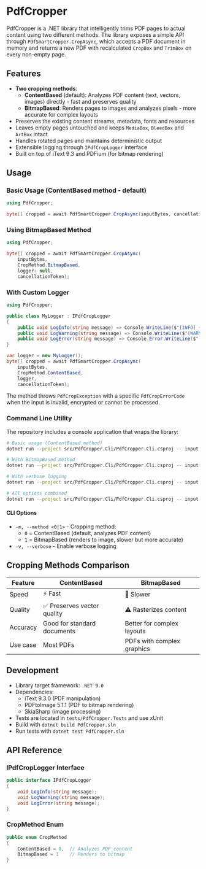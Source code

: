 # PdfCropper

PdfCropper is a .NET library that intelligently trims PDF pages to actual content using two different methods. The library exposes a simple API through `PdfSmartCropper.CropAsync`, which accepts a PDF document in memory and returns a new PDF with recalculated `CropBox` and `TrimBox` on every non-empty page.

## Features

* **Two cropping methods**:
  - **ContentBased** (default): Analyzes PDF content (text, vectors, images) directly - fast and preserves quality
  - **BitmapBased**: Renders pages to images and analyzes pixels - more accurate for complex layouts
* Preserves the existing content streams, metadata, fonts and resources
* Leaves empty pages untouched and keeps `MediaBox`, `BleedBox` and `ArtBox` intact
* Handles rotated pages and maintains deterministic output
* Extensible logging through `IPdfCropLogger` interface
* Built on top of iText 9.3 and PDFium (for bitmap rendering)

## Usage

### Basic Usage (ContentBased method - default)

```csharp
using PdfCropper;

byte[] cropped = await PdfSmartCropper.CropAsync(inputBytes, cancellationToken);
```

### Using BitmapBased Method

```csharp
using PdfCropper;

byte[] cropped = await PdfSmartCropper.CropAsync(
    inputBytes, 
    CropMethod.BitmapBased, 
    logger: null,
    cancellationToken);
```

### With Custom Logger

```csharp
using PdfCropper;

public class MyLogger : IPdfCropLogger
{
    public void LogInfo(string message) => Console.WriteLine($"[INFO] {message}");
    public void LogWarning(string message) => Console.WriteLine($"[WARN] {message}");
    public void LogError(string message) => Console.Error.WriteLine($"[ERROR] {message}");
}

var logger = new MyLogger();
byte[] cropped = await PdfSmartCropper.CropAsync(
    inputBytes, 
    CropMethod.ContentBased, 
    logger,
    cancellationToken);
```

The method throws `PdfCropException` with a specific `PdfCropErrorCode` when the input is invalid, encrypted or cannot be processed.

### Command Line Utility

The repository includes a console application that wraps the library:

```bash
# Basic usage (ContentBased method)
dotnet run --project src/PdfCropper.Cli/PdfCropper.Cli.csproj -- input.pdf output.pdf

# With BitmapBased method
dotnet run --project src/PdfCropper.Cli/PdfCropper.Cli.csproj -- input.pdf output.pdf -m 1

# With verbose logging
dotnet run --project src/PdfCropper.Cli/PdfCropper.Cli.csproj -- input.pdf output.pdf -v

# All options combined
dotnet run --project src/PdfCropper.Cli/PdfCropper.Cli.csproj -- input.pdf output.pdf -m 1 -v
```

#### CLI Options

- `-m, --method <0|1>` - Cropping method:
  - `0` = ContentBased (default, analyzes PDF content)
  - `1` = BitmapBased (renders to image, slower but more accurate)
- `-v, --verbose` - Enable verbose logging

## Cropping Methods Comparison

| Feature | ContentBased | BitmapBased |
|---------|-------------|-------------|
| Speed | ⚡ Fast | 🐌 Slower |
| Quality | ✅ Preserves vector quality | ⚠️ Rasterizes content |
| Accuracy | Good for standard documents | Better for complex layouts |
| Use case | Most PDFs | PDFs with complex graphics |

## Development

* Library target framework: `.NET 9.0`
* Dependencies:
  - iText 9.3.0 (PDF manipulation)
  - PDFtoImage 5.1.1 (PDF to bitmap rendering)
  - SkiaSharp (image processing)
* Tests are located in `tests/PdfCropper.Tests` and use xUnit
* Build with `dotnet build PdfCropper.sln`
* Run tests with `dotnet test PdfCropper.sln`

## API Reference

### IPdfCropLogger Interface

```csharp
public interface IPdfCropLogger
{
    void LogInfo(string message);
    void LogWarning(string message);
    void LogError(string message);
}
```

### CropMethod Enum

```csharp
public enum CropMethod
{
    ContentBased = 0,  // Analyzes PDF content
    BitmapBased = 1    // Renders to bitmap
}
```


